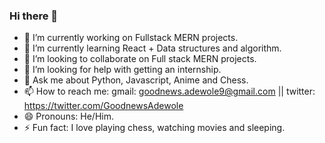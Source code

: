 ### Hi there 👋

- 🔭 I’m currently working on Fullstack MERN projects.
- 🌱 I’m currently learning React + Data structures and algorithm.
- 👯 I’m looking to collaborate on Full stack MERN projects.
- 🤔 I’m looking for help with getting an internship.
- 💬 Ask me about Python, Javascript, Anime and Chess.
- 📫 How to reach me: gmail: goodnews.adewole9@gmail.com || twitter: https://twitter.com/GoodnewsAdewole
- 😄 Pronouns: He/Him.
- ⚡ Fun fact: I love playing chess, watching movies and sleeping.

<!--
**Greatseun02/Greatseun02** is a ✨ _special_ ✨ repository because its `README.md` (this file) appears on your GitHub profile.

Here are some ideas to get you started:

- 🔭 I’m currently working on Fullstack MERN projects.
- 🌱 I’m currently learning React + Data structures and algorithm.
- 👯 I’m looking to collaborate on Full stack MERN projects.
- 🤔 I’m looking for help with getting an internship.
- 💬 Ask me about Python, Javascript, Anime and Chess.
- 📫 How to reach me: gmail: goodnews.adewole9@gmail.com || twitter: https://twitter.com/GoodnewsAdewole
- 😄 Pronouns: He/Him.
- ⚡ Fun fact: I love playing chess, watching movies and sleeping.
-->


